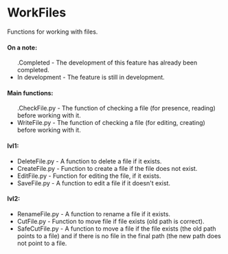 # WorkFiles
Functions for working with files.


<h4>On a note:</h4>
<ul>
 .Completed - The development of this feature has already been completed.
 <li>In development - The feature is still in development.</li>
</ul>


<h4>Main functions:</h4>
<ul>
 .CheckFile.py - The function of checking a file (for presence, reading) before working with it.
 <li>WriteFile.py - The function of checking a file (for editing, creating) before working with it.</li>
</ul>


<h4>lvl1:</h4>
<ul>
 <li>DeleteFile.py - A function to delete a file if it exists.</li>
 <li>CreateFile.py - Function to create a file if the file does not exist.</li>
 <li>EditFile.py - Function for editing the file, if it exists.</li>
 <li>SaveFile.py - A function to edit a file if it doesn't exist.</li>
</ul>


<h4>lvl2:</h4>
<ul>
 <li>RenameFile.py - A function to rename a file if it exists.</li>
 <li>CutFile.py - Function to move file if file exists (old path is correct).</li>
 <li>SafeCutFile.py - A function to move a file if the file exists (the old path points to a file) and if there is no file in the final path (the new path does not point to a file.</li>
</ul>
